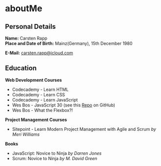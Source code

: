 # aboutMe

## Personal Details  

**Name:** Carsten Rapp  
**Place and Date of Birth:** Mainz(Germany), 15th December 1980

**E-Mail:** carsten.rapp@icloud.com    

## Education  

**Web Development Courses**
* Codecademy - Learn HTML
* Codecademy - Learn CSS  
* Codecademy - Learn JavaScript
* Wes Bos - JavaScript 30 (see this [Repo](https://github.com/crapp80/JavaScript30_Course) on GitHub)
* Wes Bos - What the Flexbox?!

**Project Management Courses**
* Sitepoint - Learn Modern Project Management with Agile and Scrum *by Meri Williams*

**Books**
* JavaScript: Novice to Ninja *by Darren Jones*
* Scrum: Novice to Ninja *by M. David Green*
